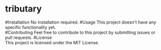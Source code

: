 # tributary
#Installation 
No installation required. 
#Usage This project doesn't have any specific functionality yet.  
#Contributing 
Feel free to contribute to this project by submitting issues or pull requests. 
#License   
This project is licensed under the MIT License.  
